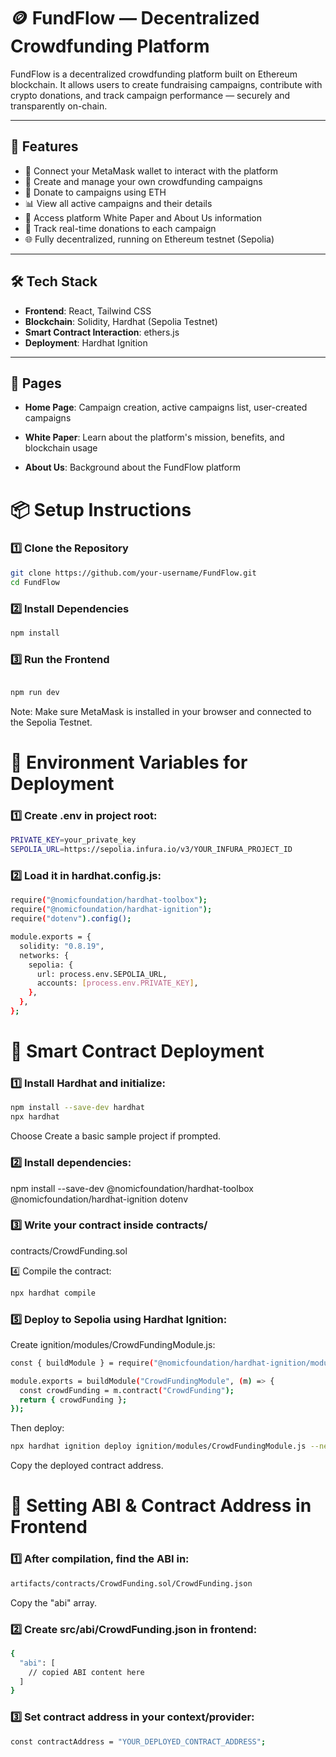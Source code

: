 # 🪙 FundFlow — Decentralized Crowdfunding Platform

FundFlow is a decentralized crowdfunding platform built on Ethereum blockchain. It allows users to create fundraising campaigns, contribute with crypto donations, and track campaign performance — securely and transparently on-chain.

---

## 🚀 Features

- 🔐 Connect your MetaMask wallet to interact with the platform
- 🎨 Create and manage your own crowdfunding campaigns
- 💸 Donate to campaigns using ETH
- 📊 View all active campaigns and their details
- 📜 Access platform White Paper and About Us information
- 📑 Track real-time donations to each campaign  
- 🌐 Fully decentralized, running on Ethereum testnet (Sepolia)

---

## 🛠️ Tech Stack

- **Frontend**: React, Tailwind CSS  
- **Blockchain**: Solidity, Hardhat (Sepolia Testnet)  
- **Smart Contract Interaction**: ethers.js  
- **Deployment**: Hardhat Ignition  

---
## 📖 Pages
- **Home Page**: Campaign creation, active campaigns list, user-created campaigns

- **White Paper**: Learn about the platform's mission, benefits, and blockchain usage

- **About Us**: Background about the FundFlow platform


# 📦 Setup Instructions

### 1️⃣ Clone the Repository

```bash
git clone https://github.com/your-username/FundFlow.git
cd FundFlow
```

### 2️⃣ Install Dependencies
```bash
npm install
```
### 3️⃣ Run the Frontend
```bash

npm run dev
```
Note: Make sure MetaMask is installed in your browser and connected to the Sepolia Testnet.


# 🔑 Environment Variables for Deployment

###  1️⃣ Create .env in project root:

```bash
PRIVATE_KEY=your_private_key
SEPOLIA_URL=https://sepolia.infura.io/v3/YOUR_INFURA_PROJECT_ID
```

### 2️⃣ Load it in hardhat.config.js:

```bash
require("@nomicfoundation/hardhat-toolbox");
require("@nomicfoundation/hardhat-ignition");
require("dotenv").config();

module.exports = {
  solidity: "0.8.19",
  networks: {
    sepolia: {
      url: process.env.SEPOLIA_URL,
      accounts: [process.env.PRIVATE_KEY],
    },
  },
};
```

# 🔐 Smart Contract Deployment

### 1️⃣ Install Hardhat and initialize:

```bash
npm install --save-dev hardhat
npx hardhat
```
Choose Create a basic sample project if prompted.

### 2️⃣ Install dependencies:

npm install --save-dev @nomicfoundation/hardhat-toolbox @nomicfoundation/hardhat-ignition dotenv

### 3️⃣ Write your contract inside contracts/

contracts/CrowdFunding.sol

4️⃣ Compile the contract:

```bash
npx hardhat compile
```
### 5️⃣ Deploy to Sepolia using Hardhat Ignition:

Create ignition/modules/CrowdFundingModule.js:

```bash
const { buildModule } = require("@nomicfoundation/hardhat-ignition/modules");

module.exports = buildModule("CrowdFundingModule", (m) => {
  const crowdFunding = m.contract("CrowdFunding");
  return { crowdFunding };
});
```
Then deploy:

```bash
npx hardhat ignition deploy ignition/modules/CrowdFundingModule.js --network sepolia
```
Copy the deployed contract address.


# 📄 Setting ABI & Contract Address in Frontend
### 1️⃣ After compilation, find the ABI in:

```bash
artifacts/contracts/CrowdFunding.sol/CrowdFunding.json
```
Copy the "abi" array.

### 2️⃣ Create src/abi/CrowdFunding.json in frontend:

```bash
{
  "abi": [
    // copied ABI content here
  ]
}
```

### 3️⃣ Set contract address in your context/provider:

```bash
const contractAddress = "YOUR_DEPLOYED_CONTRACT_ADDRESS";
```

